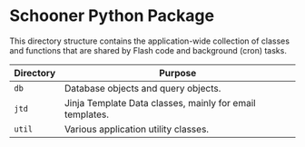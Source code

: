 # Schooner Python Package

This directory structure contains the application-wide collection of classes and functions that are shared by Flash code and background (cron) tasks.

| Directory  | Purpose                                                  |
|------------|----------------------------------------------------------|
| `db`       | Database objects and query objects.                      |
| `jtd`      | Jinja Template Data classes, mainly for email templates. |
| `util`     | Various application utility classes.                     |

